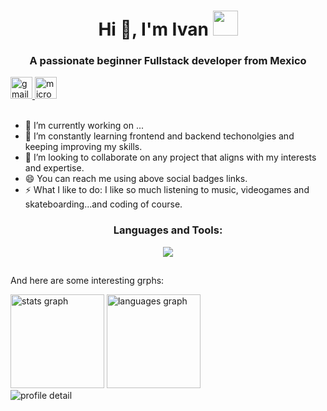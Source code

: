 <h1 align="center">Hi 👋, I'm Ivan <img height="40" src="https://emoji.gg/assets/emoji/7333-parrotdance.gif"></h1>
<h3 align="center">A passionate beginner Fullstack developer from Mexico</h3>

<div>
  <a href="mailto:ivanugs@icloud.com" target="_blank">
    <img
      height="35"
      alt="gmail logo"
      src="https://img.shields.io/static/v1?message=Email&logo=gmail&label=&color=A084DC&logoColor=white&labelColor=&style=for-the-badge"
    />
  </a>
  <a href="https://vanxgse.vercel.app" target="_blank">
    <img
      height="35"
      alt="microsoft-outlook logo"
      src="https://img.shields.io/static/v1?message=Website&logo=microsoft-outlook&label=&color=7F167F&logoColor=white&labelColor=&style=for-the-badge"
    />
  </a>
</div>

<br/>

- 🔭 I’m currently working on ...
- 🌱 I’m constantly learning frontend and backend techonolgies and keeping improving my skills.
- 👯 I’m looking to collaborate on any project that aligns with my interests and expertise.
- 😄 You can reach me using above social badges links.
- ⚡ What I like to do: I like so much listening to music, videogames and skateboarding...and coding of course.

<h3 align="center">Languages and Tools:</h3>

<p align="center">
  <a href="https://skillicons.dev">
    <img src="https://skillicons.dev/icons?i=arduino,astro,bash,bootstrap,bun,cs,css,dotnet,docker,figma,firebase,git,github,html,js,jquery,laravel,mongodb,mysql,nodejs,npm,php,pnpm,postgres,postman,py,raspberrypi,react,sqlite,tailwind,visualstudio,vscode,wordpress" />
  </a>
</p>

##

And here are some interesting grphs:

<!-- grph -->
<div align="left">
  <div>
    <img
      height="150"
      alt="stats graph"
      src="http://github-profile-summary-cards.vercel.app/api/cards/stats?username=ivanugs&theme=vue"
    />
    <img
      height="150"
      alt="languages graph"
      src="http://github-profile-summary-cards.vercel.app/api/cards/most-commit-language?username=ivanugs&theme=vue"
    />
  </div>
  <img src="http://github-profile-summary-cards.vercel.app/api/cards/profile-details?username=ivanugs&theme=vue" alt="profile detail" />
</div>

##
